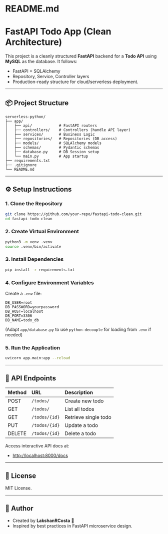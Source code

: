 # README.md

# FastAPI Todo App (Clean Architecture)

This project is a cleanly structured **FastAPI** backend for a **Todo API** using **MySQL** as the database. It follows:
- FastAPI + SQLAlchemy
- Repository, Service, Controller layers
- Production-ready structure for cloud/serverless deployment.

---

## 📦 Project Structure

```plaintext
serverless-python/
├── app/
│   ├── api/            # FastAPI routers
│   ├── controllers/    # Controllers (handle API layer)
│   ├── services/       # Business Logic
│   ├── repositories/   # Repositories (DB access)
│   ├── models/         # SQLAlchemy models
│   ├── schemas/        # Pydantic schemas
│   ├── database.py     # DB Session setup
│   └── main.py         # App startup
├── requirements.txt
├── .gitignore
└── README.md
```

---

## ⚙️ Setup Instructions

### 1. Clone the Repository
```bash
git clone https://github.com/your-repo/fastapi-todo-clean.git
cd fastapi-todo-clean
```

### 2. Create Virtual Environment
```bash
python3 -m venv .venv
source .venv/bin/activate
```

### 3. Install Dependencies
```bash
pip install -r requirements.txt
```

### 4. Configure Environment Variables
Create a `.env` file:
```env
DB_USER=root
DB_PASSWORD=yourpassword
DB_HOST=localhost
DB_PORT=3306
DB_NAME=todo_db
```

(Adapt `app/database.py` to use `python-decouple` for loading from `.env` if needed)

### 5. Run the Application
```bash
uvicorn app.main:app --reload
```

---

## 🚀 API Endpoints

| Method | URL | Description |
|:------|:---|:-----------|
| POST | `/todos/` | Create new todo |
| GET | `/todos/` | List all todos |
| GET | `/todos/{id}` | Retrieve single todo |
| PUT | `/todos/{id}` | Update a todo |
| DELETE | `/todos/{id}` | Delete a todo |


Access interactive API docs at:
- [http://localhost:8000/docs](http://localhost:8000/docs)

---

## 📄 License

MIT License.

---

## 💬 Author

- Created by **LakshanRCosta** 🚀
- Inspired by best practices in FastAPI microservice design.
